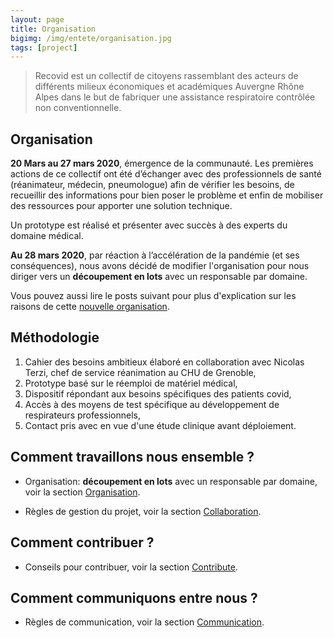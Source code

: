 ```yaml
---
layout: page
title: Organisation
bigimg: /img/entete/organisation.jpg
tags: [project]
---
```


> Recovid est un collectif de citoyens rassemblant des acteurs de différents milieux économiques et académiques Auvergne Rhône Alpes dans le but de fabriquer une assistance respiratoire contrôlée non conventionnelle.

## Organisation

**20 Mars au 27 mars 2020**, émergence de la communauté. Les premières actions de ce collectif ont été d’échanger avec des professionnels de santé (réanimateur, médecin, pneumologue) afin de vérifier les besoins, de recueillir des informations pour bien poser le problème et enfin de mobiliser des ressources pour apporter une solution technique.

Un prototype est réalisé et présenter avec succès à des experts du domaine médical.

**Au 28 mars 2020**, par réaction à l’accélération de la pandémie (et ses conséquences), nous avons décidé de modifier l'organisation pour nous diriger vers un **découpement en lots** avec un responsable par domaine.

Vous pouvez aussi lire le posts suivant pour plus d'explication sur les raisons de cette [nouvelle organisation](https://rstephane.github.io/jekyll_website/29-03-2020-important-notice-nouvelle-strategie-de-production/).

## Méthodologie

1. Cahier des besoins ambitieux élaboré en collaboration avec Nicolas Terzi, chef de service réanimation au CHU de Grenoble,
2. Prototype basé sur le réemploi de matériel médical,
3. Dispositif répondant aux besoins spécifiques des patients covid,
4. Accès à des moyens de test spécifique au développement de respirateurs professionnels,
5. Contact pris avec en vue d'une étude clinique avant déploiement.

## Comment travaillons nous ensemble ?

- Organisation: **découpement en lots** avec un responsable par domaine, voir la section [Organisation](https://github.com/Recovid/Documentation/wiki/02-Organisation).

- Règles de gestion du projet, voir la section [Collaboration]( https://github.com/Recovid/Documentation/wiki/04-Collaboration-Guidelines).

## Comment contribuer ?

- Conseils pour contribuer, voir la section [Contribute](https://rstephane.github.io/jekyll_website/community/contribute/).

## Comment communiquons entre nous ?

- Règles de communication, voir la section [Communication](https://github.com/Recovid/Documentation/wiki/09-Communication).

